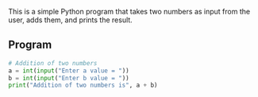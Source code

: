 
This is a simple Python program that takes two numbers as input from the user, adds them, and prints the result.

## Program

```python
# Addition of two numbers
a = int(input("Enter a value = "))
b = int(input("Enter b value = "))
print("Addition of two numbers is", a + b)

```
